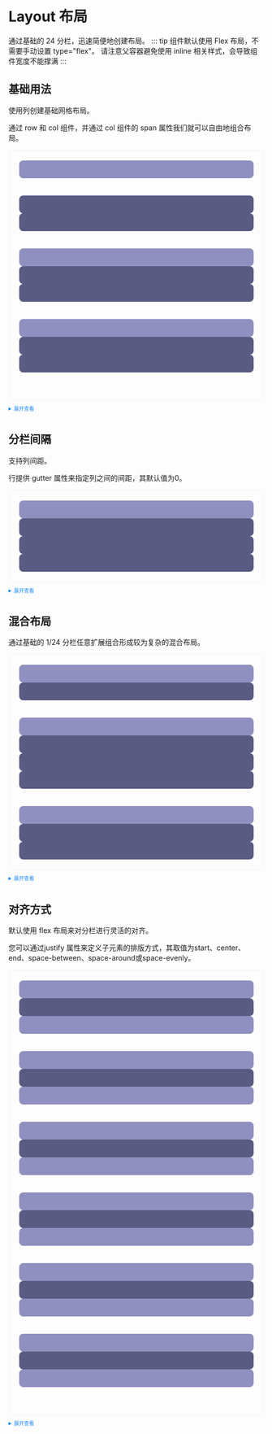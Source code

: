 <style>
  .example{
      border: 1px solid #f5f5f5;
      border-radius: 5px;
      padding:20px
  }
  .k-button {
      margin:10px 5px;
  }
  
  details > summary:first-of-type {
      font-size: 10px;
      padding: 8px 0;
      cursor: pointer;
      color: #1989fa;
  }
</style>
# Layout 布局

通过基础的 24 分栏，迅速简便地创建布局。
::: tip
组件默认使用 Flex 布局，不需要手动设置 type="flex"。
请注意父容器避免使用 inline 相关样式，会导致组件宽度不能撑满
:::
## 基础用法

使用列创建基础网格布局。

通过 row 和 col 组件，并通过 col 组件的 span 属性我们就可以自由地组合布局。

<div class="example">
  <k-row>
    <k-col :span="24">
      <div style="background-color: #9090C0; height: 35px; border-radius: 8px"></div>
    </k-col>
  </k-row>
  <br />
  <br />
  <k-row>
    <k-col :span="12">
      <div style="background-color: #595B83; height: 35px; border-radius: 8px"></div>
    </k-col>
    <k-col :span="12">
      <div style="background-color: #595B83; height: 35px; border-radius: 8px"></div>
    </k-col>
  </k-row>
  <br />
  <br />
  <k-row >
    <k-col  :span="12">
      <div style="background-color: #9090C0; height: 35px; border-radius: 8px"></div>
    </k-col>
    <k-col  :span="6">
      <div style="background-color: #595B83; height: 35px; border-radius: 8px"></div>
    </k-col>
    <k-col  :span="6">
      <div style="background-color: #595B83; height: 35px; border-radius: 8px"></div>
    </k-col>
  </k-row>
  <br />
  <br />
  <k-row  :gutter="20" justify="end">
    <k-col  :span="6">
      <div style="background-color: #9090C0; height: 35px; border-radius: 8px"></div>
    </k-col>
    <k-col  :span="6">
      <div style="background-color: #595B83; height: 35px; border-radius: 8px"></div>
    </k-col>
    <k-col  :span="6">
      <div style="background-color: #595B83; height: 35px; border-radius: 8px"></div>
    </k-col>
  </k-row>
  <br />
  <br />
</div>

<details>
<summary>展开查看</summary>

```vue
<template>
  <k-row>
    <k-col :span="24">
      <div style="background-color: #9090C0; height: 35px; border-radius: 8px"></div>
    </k-col>
  </k-row>
  <br />
  <br />
  <k-row>
    <k-col :span="12">
      <div style="background-color: #595B83; height: 35px; border-radius: 8px"></div>
    </k-col>
    <k-col :span="12">
      <div style="background-color: #595B83; height: 35px; border-radius: 8px"></div>
    </k-col>
  </k-row>
  <br />
  <br />
  <k-row >
    <k-col  :span="12">
      <div style="background-color: #9090C0; height: 35px; border-radius: 8px"></div>
    </k-col>
    <k-col  :span="6">
      <div style="background-color: #595B83; height: 35px; border-radius: 8px"></div>
    </k-col>
    <k-col  :span="6">
      <div style="background-color: #595B83; height: 35px; border-radius: 8px"></div>
    </k-col>
  </k-row>
  <br />
  <br />
  <k-row  :gutter="20" justify="end">
    <k-col  :span="6">
      <div style="background-color: #9090C0; height: 35px; border-radius: 8px"></div>
    </k-col>
    <k-col  :span="6">
      <div style="background-color: #595B83; height: 35px; border-radius: 8px"></div>
    </k-col>
    <k-col  :span="6">
      <div style="background-color: #595B83; height: 35px; border-radius: 8px"></div>
    </k-col>
  </k-row>
  <br />
  <br />
</template>
```
</details>

## 分栏间隔

支持列间距。

行提供 gutter 属性来指定列之间的间距，其默认值为0。

<div class="example">
    <k-row  :gutter="40">
      <k-col  :span="6">
        <div style="background-color: #9090C0; height: 35px; border-radius: 8px"></div>
      </k-col>
      <k-col  :span="6">
        <div style="background-color: #595B83; height: 35px; border-radius: 8px"></div>
      </k-col>
      <k-col  :span="6">
        <div style="background-color: #595B83; height: 35px; border-radius: 8px"></div>
      </k-col>
      <k-col  :span="6">
        <div style="background-color: #595B83; height: 35px; border-radius: 8px"></div>
      </k-col>
    </k-row>
</div>

<details>
<summary>展开查看</summary>

```vue
<template>
    <k-row  :gutter="40">
      <k-col  :span="6">
        <div style="background-color: #9090C0; height: 35px; border-radius: 8px"></div>
      </k-col>
      <k-col  :span="6">
        <div style="background-color: #595B83; height: 35px; border-radius: 8px"></div>
      </k-col>
      <k-col  :span="6">
        <div style="background-color: #595B83; height: 35px; border-radius: 8px"></div>
      </k-col>
      <k-col  :span="6">
        <div style="background-color: #595B83; height: 35px; border-radius: 8px"></div>
      </k-col>
    </k-row>
</template>
```
</details>

## 混合布局

通过基础的 1/24 分栏任意扩展组合形成较为复杂的混合布局。

<div class="example">
    <k-row  :gutter="40">
      <k-col  :span="16">
        <div style="background-color: #9090C0; height: 35px; border-radius: 8px"></div>
      </k-col>
      <k-col  :span="8">
        <div style="background-color: #595B83; height: 35px; border-radius: 8px"></div>
      </k-col>
    </k-row>
    <br />
    <br />
    <k-row  :gutter="40">
      <k-col  :span="8">
        <div style="background-color: #9090C0; height: 35px; border-radius: 8px"></div>
      </k-col>
      <k-col  :span="8">
        <div style="background-color: #595B83; height: 35px; border-radius: 8px"></div>
      </k-col>
      <k-col  :span="4">
        <div style="background-color: #595B83; height: 35px; border-radius: 8px"></div>
      </k-col>
      <k-col  :span="4">
        <div style="background-color: #595B83; height: 35px; border-radius: 8px"></div>
      </k-col>
    </k-row>
    <br />
    <br />
    <k-row  :gutter="40">
      <k-col  :span="4">
        <div style="background-color: #9090C0; height: 35px; border-radius: 8px"></div>
      </k-col>
      <k-col  :span="16">
        <div style="background-color: #595B83; height: 35px; border-radius: 8px"></div>
      </k-col>
      <k-col  :span="4">
        <div style="background-color: #595B83; height: 35px; border-radius: 8px"></div>
      </k-col>
    </k-row>
</div>

<details>
<summary>展开查看</summary>

```vue
<template>
    <k-row  :gutter="40">
      <k-col  :span="16">
        <div style="background-color: #9090C0; height: 35px; border-radius: 8px"></div>
      </k-col>
      <k-col  :span="8">
        <div style="background-color: #595B83; height: 35px; border-radius: 8px"></div>
      </k-col>
    </k-row>
    <br />
    <br />
    <k-row  :gutter="40">
      <k-col  :span="8">
        <div style="background-color: #9090C0; height: 35px; border-radius: 8px"></div>
      </k-col>
      <k-col  :span="8">
        <div style="background-color: #595B83; height: 35px; border-radius: 8px"></div>
      </k-col>
      <k-col  :span="4">
        <div style="background-color: #595B83; height: 35px; border-radius: 8px"></div>
      </k-col>
      <k-col  :span="4">
        <div style="background-color: #595B83; height: 35px; border-radius: 8px"></div>
      </k-col>
    </k-row>
    <br />
    <br />
    <k-row  :gutter="40">
      <k-col  :span="4">
        <div style="background-color: #9090C0; height: 35px; border-radius: 8px"></div>
      </k-col>
      <k-col  :span="16">
        <div style="background-color: #595B83; height: 35px; border-radius: 8px"></div>
      </k-col>
      <k-col  :span="4">
        <div style="background-color: #595B83; height: 35px; border-radius: 8px"></div>
      </k-col>
    </k-row>
</template>
```
</details>

## 对齐方式

默认使用 flex 布局来对分栏进行灵活的对齐。

您可以通过justify 属性来定义子元素的排版方式，其取值为start、center、end、space-between、space-around或space-evenly。

<div class="example">
    <k-row>
      <k-col  :span="6">
        <div style="background-color: #9090C0; height: 35px; border-radius: 8px"></div>
      </k-col>
      <k-col  :span="6">
        <div style="background-color: #595B83; height: 35px; border-radius: 8px"></div>
      </k-col>
      <k-col  :span="6">
        <div style="background-color: #9090C0; height: 35px; border-radius: 8px"></div>
      </k-col>
    </k-row>
    <br />
    <br />
    <k-row  justify="center">
      <k-col  :span="6">
        <div style="background-color: #9090C0; height: 35px; border-radius: 8px"></div>
      </k-col>
      <k-col  :span="6">
        <div style="background-color: #595B83; height: 35px; border-radius: 8px"></div>
      </k-col>
      <k-col  :span="6">
        <div style="background-color: #9090C0; height: 35px; border-radius: 8px"></div>
      </k-col>
    </k-row>
    <br />
    <br />
    <k-row justify="end">
      <k-col  :span="6">
        <div style="background-color: #9090C0; height: 35px; border-radius: 8px"></div>
      </k-col>
      <k-col  :span="6">
        <div style="background-color: #595B83; height: 35px; border-radius: 8px"></div>
      </k-col>
      <k-col  :span="6">
        <div style="background-color: #9090C0; height: 35px; border-radius: 8px"></div>
      </k-col>
    </k-row>
    <br />
    <br />
    <k-row justify="space-between">
      <k-col  :span="6">
        <div style="background-color: #9090C0; height: 35px; border-radius: 8px"></div>
      </k-col>
      <k-col  :span="6">
        <div style="background-color: #595B83; height: 35px; border-radius: 8px"></div>
      </k-col>
      <k-col  :span="6">
        <div style="background-color: #9090C0; height: 35px; border-radius: 8px"></div>
      </k-col>
    </k-row>
    <br />
    <br />
    <k-row justify="space-around">
      <k-col  :span="6">
        <div style="background-color: #9090C0; height: 35px; border-radius: 8px"></div>
      </k-col>
      <k-col  :span="6">
        <div style="background-color: #595B83; height: 35px; border-radius: 8px"></div>
      </k-col>
      <k-col  :span="6">
        <div style="background-color: #9090C0; height: 35px; border-radius: 8px"></div>
      </k-col>
    </k-row>
    <br />
    <br />
    <k-row justify="space-evenly">
      <k-col  :span="6">
        <div style="background-color: #9090C0; height: 35px; border-radius: 8px"></div>
      </k-col>
      <k-col  :span="6">
        <div style="background-color: #595B83; height: 35px; border-radius: 8px"></div>
      </k-col>
      <k-col  :span="6">
        <div style="background-color: #9090C0; height: 35px; border-radius: 8px"></div>
      </k-col>
    </k-row>
    <br />
    <br />
</div>

<details>
<summary>展开查看</summary>

```vue
<template>
    <k-row>
      <k-col  :span="6">
        <div style="background-color: #9090C0; height: 35px; border-radius: 8px"></div>
      </k-col>
      <k-col  :span="6">
        <div style="background-color: #595B83; height: 35px; border-radius: 8px"></div>
      </k-col>
      <k-col  :span="6">
        <div style="background-color: #9090C0; height: 35px; border-radius: 8px"></div>
      </k-col>
    </k-row>
    <k-row justify="center">
      <k-col  :span="6">
        <div style="background-color: #9090C0; height: 35px; border-radius: 8px"></div>
      </k-col>
      <k-col  :span="6">
        <div style="background-color: #595B83; height: 35px; border-radius: 8px"></div>
      </k-col>
      <k-col  :span="6">
        <div style="background-color: #9090C0; height: 35px; border-radius: 8px"></div>
      </k-col>
    </k-row>
    <k-row justify="end">
      <k-col  :span="6">
        <div style="background-color: #9090C0; height: 35px; border-radius: 8px"></div>
      </k-col>
      <k-col  :span="6">
        <div style="background-color: #595B83; height: 35px; border-radius: 8px"></div>
      </k-col>
      <k-col  :span="6">
        <div style="background-color: #9090C0; height: 35px; border-radius: 8px"></div>
      </k-col>
    </k-row>
    <k-row justify="space-between">
      <k-col  :span="6">
        <div style="background-color: #9090C0; height: 35px; border-radius: 8px"></div>
      </k-col>
      <k-col  :span="6">
        <div style="background-color: #595B83; height: 35px; border-radius: 8px"></div>
      </k-col>
      <k-col  :span="6">
        <div style="background-color: #9090C0; height: 35px; border-radius: 8px"></div>
      </k-col>
    </k-row>
    <k-row justify="space-around">
      <k-col  :span="6">
        <div style="background-color: #9090C0; height: 35px; border-radius: 8px"></div>
      </k-col>
      <k-col  :span="6">
        <div style="background-color: #595B83; height: 35px; border-radius: 8px"></div>
      </k-col>
      <k-col  :span="6">
        <div style="background-color: #9090C0; height: 35px; border-radius: 8px"></div>
      </k-col>
    </k-row>
    <k-row justify="space-evenly">
      <k-col  :span="6">
        <div style="background-color: #9090C0; height: 35px; border-radius: 8px"></div>
      </k-col>
      <k-col  :span="6">
        <div style="background-color: #595B83; height: 35px; border-radius: 8px"></div>
      </k-col>
      <k-col  :span="6">
        <div style="background-color: #9090C0; height: 35px; border-radius: 8px"></div>
      </k-col>
    </k-row>
</template>
```
</details>